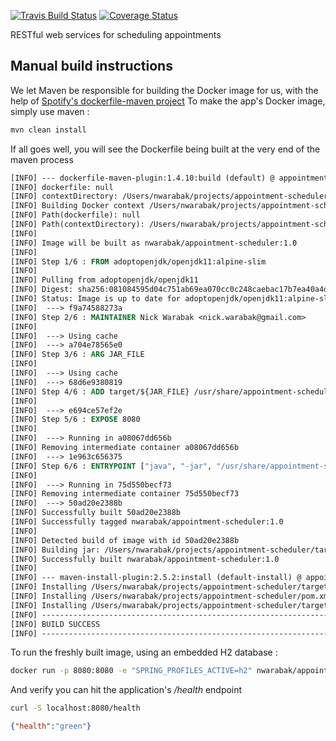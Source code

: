 [![Travis Build Status](https://travis-ci.com/warabak/appointment-scheduler.svg?branch=master)](https://travis-ci.com/warabak/appointment-scheduler)
[![Coverage Status](https://coveralls.io/repos/github/warabak/appointment-scheduler/badge.svg)](https://coveralls.io/github/warabak/appointment-scheduler)

RESTful web services for scheduling appointments

## Manual build instructions
We let Maven be responsible for building the Docker image for us, with the help of [Spotify's dockerfile-maven project](https://github.com/spotify/dockerfile-maven)
To make the app's Docker image, simply use maven :

```bash
mvn clean install
```

If all goes well, you will see the Dockerfile being built at the very end of the maven process

```dockerfile
[INFO] --- dockerfile-maven-plugin:1.4.10:build (default) @ appointment-scheduler ---
[INFO] dockerfile: null
[INFO] contextDirectory: /Users/nwarabak/projects/appointment-scheduler
[INFO] Building Docker context /Users/nwarabak/projects/appointment-scheduler
[INFO] Path(dockerfile): null
[INFO] Path(contextDirectory): /Users/nwarabak/projects/appointment-scheduler
[INFO]
[INFO] Image will be built as nwarabak/appointment-scheduler:1.0
[INFO]
[INFO] Step 1/6 : FROM adoptopenjdk/openjdk11:alpine-slim
[INFO]
[INFO] Pulling from adoptopenjdk/openjdk11
[INFO] Digest: sha256:081084595d04c751ab69ea070cc0c248caebac17b7ea40a4d13fb905771ef928
[INFO] Status: Image is up to date for adoptopenjdk/openjdk11:alpine-slim
[INFO]  ---> f9a74588273a
[INFO] Step 2/6 : MAINTAINER Nick Warabak <nick.warabak@gmail.com>
[INFO]
[INFO]  ---> Using cache
[INFO]  ---> a704e78565e0
[INFO] Step 3/6 : ARG JAR_FILE
[INFO]
[INFO]  ---> Using cache
[INFO]  ---> 68d6e9380819
[INFO] Step 4/6 : ADD target/${JAR_FILE} /usr/share/appointment-scheduler/appointment-scheduler.jar
[INFO]
[INFO]  ---> e694ce57ef2e
[INFO] Step 5/6 : EXPOSE 8080
[INFO]
[INFO]  ---> Running in a08067dd656b
[INFO] Removing intermediate container a08067dd656b
[INFO]  ---> 1e963c656375
[INFO] Step 6/6 : ENTRYPOINT ["java", "-jar", "/usr/share/appointment-scheduler/appointment-scheduler.jar"]
[INFO]
[INFO]  ---> Running in 75d550becf73
[INFO] Removing intermediate container 75d550becf73
[INFO]  ---> 50ad20e2388b
[INFO] Successfully built 50ad20e2388b
[INFO] Successfully tagged nwarabak/appointment-scheduler:1.0
[INFO]
[INFO] Detected build of image with id 50ad20e2388b
[INFO] Building jar: /Users/nwarabak/projects/appointment-scheduler/target/appointment-scheduler-1.0-docker-info.jar
[INFO] Successfully built nwarabak/appointment-scheduler:1.0
[INFO]
[INFO] --- maven-install-plugin:2.5.2:install (default-install) @ appointment-scheduler ---
[INFO] Installing /Users/nwarabak/projects/appointment-scheduler/target/appointment-scheduler-1.0.jar to /Users/nwarabak/.m2/repository/com/warabak/appointment-scheduler/1.0/appointment-scheduler-1.0.jar
[INFO] Installing /Users/nwarabak/projects/appointment-scheduler/pom.xml to /Users/nwarabak/.m2/repository/com/warabak/appointment-scheduler/1.0/appointment-scheduler-1.0.pom
[INFO] Installing /Users/nwarabak/projects/appointment-scheduler/target/appointment-scheduler-1.0-docker-info.jar to /Users/nwarabak/.m2/repository/com/warabak/appointment-scheduler/1.0/appointment-scheduler-1.0-docker-info.jar
[INFO] ------------------------------------------------------------------------
[INFO] BUILD SUCCESS
[INFO] ------------------------------------------------------------------------
```

To run the freshly built image, using an embedded H2 database :

```bash
docker run -p 8080:8080 -e "SPRING_PROFILES_ACTIVE=h2" nwarabak/appointment-scheduler:1.0
```

And verify you can hit the application's _/health_ endpoint

```bash
curl -S localhost:8080/health
```

```json
{"health":"green"}
```
